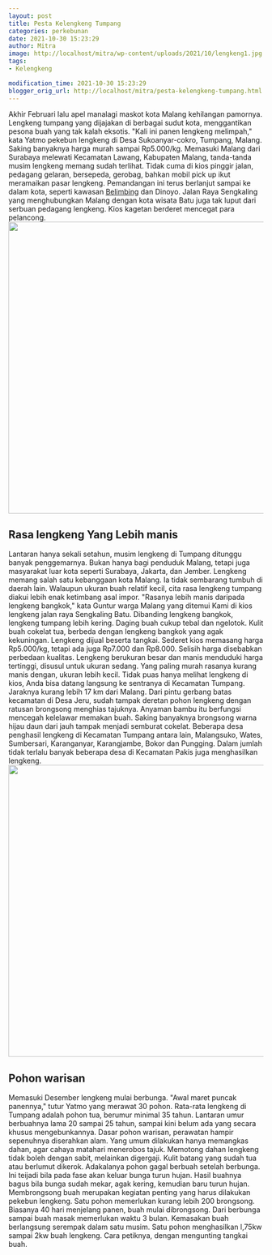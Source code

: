 ```yaml
---
layout: post
title: Pesta Kelengkeng Tumpang
categories: perkebunan
date: 2021-10-30 15:23:29
author: Mitra
image: http://localhost/mitra/wp-content/uploads/2021/10/lengkeng1.jpg
tags:
- Kelengkeng

modification_time: 2021-10-30 15:23:29
blogger_orig_url: http://localhost/mitra/pesta-kelengkeng-tumpang.html
---
```


Akhir Februari lalu apel manalagi maskot kota Malang kehilangan pamornya. Lengkeng tumpang yang dijajakan di berbagai sudut kota, menggantikan pesona buah yang tak kalah eksotis.
"Kali ini panen lengkeng melimpah," kata Yatmo pekebun lengkeng di Desa Sukoanyar-cokro, Tumpang, Malang. Saking banyaknya harga murah sampai Rp5.000/kg.
Memasuki Malang dari Surabaya melewati Kecamatan Lawang, Kabupaten Malang, tanda-tanda musim lengkeng memang sudah terlihat. Tidak cuma di kios pinggir jalan, pedagang gelaran, bersepeda, gerobag, bahkan mobil pick up ikut meramaikan pasar lengkeng.
Pemandangan ini terus berlanjut sampai ke dalam kota, seperti kawasan <a class="wpil_keyword_link " href="http://127.0.0.1/mitra/topik/belimbing"  title="Belimbing" data-wpil-keyword-link="linked">Belimbing</a> dan Dinoyo. Jalan Raya Sengkaling yang menghubungkan Malang dengan kota wisata Batu juga tak luput dari serbuan pedagang lengkeng. Kios kagetan berderet mencegat para pelancong.
<img class="aligncenter wp-image-14580 size-large" src="http://127.0.0.1/mitra/wp-content/uploads/2021/10/kelengkeng1-1024x576.jpg" alt="" width="1024" height="576" />
<h2 id="manis">Rasa lengkeng Yang Lebih manis</h2>
Lantaran hanya sekali setahun, musim lengkeng di Tumpang ditunggu banyak penggemarnya. Bukan hanya bagi penduduk Malang, tetapi juga masyarakat luar kota seperti Surabaya, Jakarta, dan Jember. Lengkeng memang salah satu kebanggaan kota Malang.
Ia tidak sembarang tumbuh di daerah lain. Walaupun ukuran buah relatif kecil, cita rasa lengkeng tumpang diakui lebih enak ketimbang asal impor. "Rasanya lebih manis daripada lengkeng bangkok," kata Guntur warga Malang yang ditemui Kami di kios lengkeng jalan raya Sengkaling Batu.
Dibanding lengkeng bangkok, lengkeng tumpang lebih kering. Daging buah cukup tebal dan ngelotok. Kulit buah cokelat tua, berbeda dengan lengkeng bangkok yang agak kekuningan.
Lengkeng dijual beserta tangkai. Sederet kios memasang harga Rp5.000/kg, tetapi ada juga Rp7.000 dan Rp8.000. Selisih harga disebabkan perbedaan kualitas.
Lengkeng berukuran besar dan manis menduduki harga tertinggi, disusul untuk ukuran sedang. Yang paling murah rasanya kurang manis dengan, ukuran lebih kecil.
Tidak puas hanya melihat lengkeng di kios, Anda bisa datang langsung ke sentranya di Kecamatan Tumpang. Jaraknya kurang lebih 17 km dari Malang.
Dari pintu gerbang batas kecamatan di Desa Jeru, sudah tampak deretan pohon lengkeng dengan ratusan brongsong menghias tajuknya.
Anyaman bambu itu berfungsi mencegah kelelawar memakan buah. Saking banyaknya brongsong warna hijau daun dari jauh tampak menjadi semburat cokelat.
Beberapa desa penghasil lengkeng di Kecamatan Tumpang antara lain, Malangsuko, Wates, Sumbersari, Karanganyar, Karangjambe, Bokor dan Pungging. Dalam jumlah tidak terlalu banyak beberapa desa di Kecamatan Pakis juga menghasilkan lengkeng.
<img class="aligncenter wp-image-14581 size-large" src="http://127.0.0.1/mitra/wp-content/uploads/2021/10/buah2-1024x576.jpg" alt="" width="1024" height="576" />
<h2 id="warisan">Pohon warisan</h2>
Memasuki Desember lengkeng mulai berbunga. "Awal maret puncak panennya," tutur Yatmo yang merawat 30 pohon. Rata-rata lengkeng di Tumpang adalah pohon tua, berumur minimal 35 tahun. Lantaran umur berbuahnya lama 20 sampai 25 tahun, sampai kini belum ada yang secara khusus mengebunkannya.
Dasar pohon warisan, perawatan hampir sepenuhnya diserahkan alam. Yang umum dilakukan hanya memangkas dahan, agar cahaya matahari menerobos tajuk. Memotong dahan lengkeng tidak boleh dengan sabit, melainkan digergaji.
Kulit batang yang sudah tua atau berlumut dikerok. Adakalanya pohon gagal berbuah setelah berbunga. Ini teijadi bila pada fase akan keluar bunga turun hujan. Hasil buahnya bagus bila bunga sudah mekar, agak kering, kemudian baru turun hujan.
Membrongsong buah merupakan kegiatan penting yang harus dilakukan pekebun lengkeng. Satu pohon memerlukan kurang lebih 200 brongsong.
Biasanya 40 hari menjelang panen, buah mulai dibrongsong. Dari berbunga sampai buah masak memerlukan waktu 3 bulan.
Kemasakan buah berlangsung serempak dalam satu musim. Satu pohon menghasilkan l,75kw sampai 2kw buah lengkeng. Cara petiknya, dengan mengunting tangkai buah.

